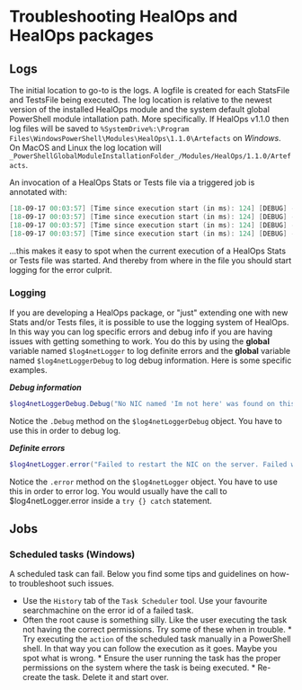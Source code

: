 # Troubleshooting HealOps and HealOps packages

## Logs

The initial location to go-to is the logs. A logfile is created for each StatsFile and TestsFile being executed. The log location is relative to the newest version of the installed HealOps module and the system default global PowerShell module intallation path. More specifically. If HealOps v1.1.0 then log files will be saved to `%SystemDrive%:\Program Files\WindowsPowerShell\Modules\HealOps\1.1.0\Artefacts` on _Windows_. On MacOS and Linux the log location will `_PowerShellGlobalModuleInstallationFolder_/Modules/HealOps/1.1.0/Artefacts`.

An invocation of a HealOps Stats or Tests file via a triggered job is annotated with:

```PowerShell
[18-09-17 00:03:57] [Time since execution start (in ms): 124] [DEBUG] - --------------------------------------------------
[18-09-17 00:03:57] [Time since execution start (in ms): 124] [DEBUG] - ------------- HealOps logging started ------------
[18-09-17 00:03:57] [Time since execution start (in ms): 124] [DEBUG] - ------------- 17-09-2018 00:03:57 -----------
[18-09-17 00:03:57] [Time since execution start (in ms): 124] [DEBUG] - --------------------------------------------------
```

...this makes it easy to spot when the current execution of a HealOps Stats or Tests file was started. And thereby from where in the file you should start logging for the error culprit.

### Logging

If you are developing a HealOps package, or "just" extending one with new Stats and/or Tests files, it is possible to use the logging system of HealOps. In this way you can log specific errors and debug info if you are having issues with getting something to work.
You do this by using the __global__ variable named `$log4netLogger` to log definite errors and the __global__ variable named `$log4netLoggerDebug` to log debug information. Here is some specific examples.

**_Debug information_**

```PowerShell
$log4netLoggerDebug.Debug("No NIC named 'Im not here' was found on this server.")
```

Notice the `.Debug` method on the `$log4netLoggerDebug` object. You have to use this in order to debug log.

**_Definite errors_**

```PowerShell
$log4netLogger.error("Failed to restart the NIC on the server. Failed with $_.")
```

Notice the `.error` method on the `$log4netLogger` object. You have to use this in order to error log. You would usually have the call to $log4netLogger.error inside a `try {} catch` statement.

## Jobs

### Scheduled tasks (Windows)

A scheduled task can fail. Below you find some tips and guidelines on how-to troubleshoot such issues.

* Use the `History` tab of the `Task Scheduler` tool. Use your favourite searchmachine on the error id of a failed task.
* Often the root cause is something silly. Like the user executing the task not having the correct permissions. Try some of these when in trouble.
        * Try executing the `action` of the scheduled task manually in a PowerShell shell. In that way you can follow the execution as it goes. Maybe you spot what is wrong.
        * Ensure the user running the task has the proper permissions on the system where the task is being executed.
        * Re-create the task. Delete it and start over.